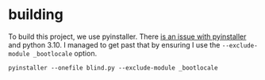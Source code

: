 # building

To build this project, we use pyinstaller. There [is an issue with pyinstaller](https://stackoverflow.com/a/69521558) and python 3.10. I managed to get past that by ensuring I use the `--exclude-module _bootlocale` option.

`pyinstaller --onefile blind.py --exclude-module _bootlocale`
